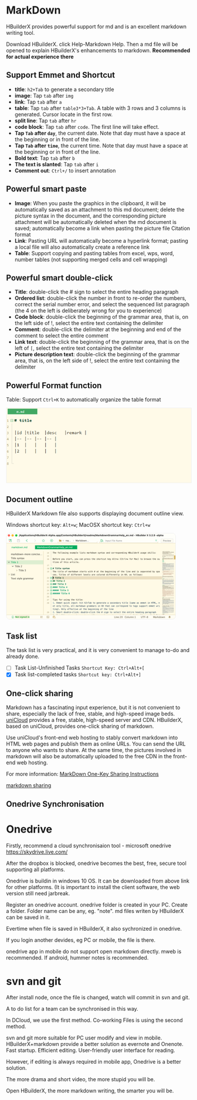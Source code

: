 # MarkDown

HBuilderX provides powerful support for md and is an excellent markdown writing tool.

Download HBuilderX. click Help-Markdown Help. Then a md file will be opened to explain HBuilderX's enhancements to markdown.
**Recommended for actual experience there**

## Support Emmet and Shortcut 

- **title**: `h2+Tab` to generate a secondary title
- **image**: Tap `tab` after `img`
- **link**: Tap `tab` after `a`
- **table**: Tap `tab` after `table3*3+Tab`. A table with 3 rows and 3 columns is generated. Cursor locate in the first row.
- **split line**: Tap `tab` after `hr`
- **code block**: Tap `tab` after `code`. The first line will take effect.
- **Tap `Tab` after `day`**, the current date. Note that day must have a space at the beginning or in front of the line.
- **Tap `Tab` after `time`**, the current time. Note that day must have a space at the beginning or in front of the line.
- **Bold text**: Tap `tab` after `b`
- **The text is slanted**: Tap `tab` after `i`
- **Comment out**: `Ctrl+/` to insert annotation

## Powerful smart paste

- **Image**: When you paste the graphics in the clipboard, it will be automatically saved as an attachment to this md document; delete the picture syntax in the document, and the corresponding picture attachment will be automatically deleted when the md document is saved; automatically become a link when pasting the picture file Citation format
- **Link**: Pasting URL will automatically become a hyperlink format; pasting a local file will also automatically create a reference link
- **Table**: Support copying and pasting tables from excel, wps, word, number tables (not supporting merged cells and cell wrapping)

## Powerful smart double-click

- **Title**: double-click the # sign to select the entire heading paragraph
- **Ordered list**: double-click the number in front to re-order the numbers, correct the serial number error, and select the sequenced list paragraph (the 4 on the left is deliberately wrong for you to experience)
- **Code block**: double-click the beginning of the grammar area, that is, on the left side of !, select the entire text containing the delimiter
- **Comment**: double-click the delimiter at the beginning and end of the comment to select the entire comment
- **Link text**: double-click the beginning of the grammar area, that is on the left of `[`, select the entire text containing the delimiter
- **Picture description text**: double-click the beginning of the grammar area, that is, on the left side of !, select the entire text containing the delimiter

## Powerful Format function

Table: Support `Ctrl+K` to automatically organize the table format

<img src="/static/snapshots/tutorial/markdown/markdown_table_format.gif" style="border: 1px solid #eee;"/>

## Document outline

HBuilderX Markdown file also supports displaying document outline view.

Windows shortcut key: `Alt+w`; MacOSX shortcut key: `Ctrl+w`

<img src="/static/snapshots/tutorial/markdown/markdown_outline_en.png" style="zoom: 45%;border-radius: 20px;border: 1px solid #eee;"/>

## Task list

The task list is very practical, and it is very convenient to manage to-do and already done.

- [ ] Task List-Unfinished Tasks `Shortcut Key: Ctrl+Alt+[`
- [x] Task list-completed tasks `Shortcut key: Ctrl+Alt+]`

## One-click sharing

Markdown has a fascinating input experience, but it is not convenient to share, especially the lack of free, stable, and high-speed image beds.
[uniCloud](https://unicloud.dcloud.net.cn/) provides a free, stable, high-speed server and CDN.
HBuilderX, based on uniCloud, provides one-click sharing of markdown.

Use uniCloud's front-end web hosting to stably convert markdown into HTML web pages and publish them as online URLs. You can send the URL to anyone who wants to share.
At the same time, the pictures involved in markdown will also be automatically uploaded to the free CDN in the front-end web hosting.

For more information: [MarkDown One-Key Sharing Instructions](https://ask.dcloud.net.cn/article/37573)

[markdown sharing](/Tutorial/extension/markdown_share)

## Onedrive Synchronisation

# Onedrive

Firstly, recommend a cloud synchronisaion tool - microsoft onedrive https://skydrive.live.com/

After the dropbox is blocked, onedrive becomes the best, free, secure tool supporting all platforms.

Onedrive is buildin in windows 10 OS. It can be downloaded from above link for other platforms. (It is important to install the client software, the web version still need jarbreak.

Register an onedrive account. onedrive folder is created in your PC. Create a folder. Folder name can be any, eg. "note". md files writen by HBuilderX can be saved in it. 

Evertime when file is saved in HBuilderX, it also sychronized in onedrive.

If you login another devides, eg PC or mobile, the file is there.

onedrive app in mobile do not support open markdown directly. mweb is recommended. If android, hummer notes is recommended.

# svn and git

After install node, once the file is changed, watch will commit in svn and git.

A to do list for a team can be synchronised in this way.

In DCloud, we use the first method. Co-working Files is using the second method. 

svn and git more suitable for PC user modify and view in mobile. HBuilderX+markdown provide a better solution as evernote and Onenote. Fast startup. Efficient editing. User-friendly user interface for reading.

However, if editing is always required in mobile app, Onedrive is a better solution.

The more drama and short video, the more stupid you will be.

Open HBuilderX, the more markdown writing, the smarter you will be.
